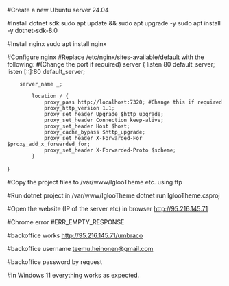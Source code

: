#Create a new Ubuntu server 24.04

#Install dotnet sdk
sudo apt update && sudo apt upgrade -y
sudo apt install -y dotnet-sdk-8.0

#Install nginx
sudo apt install nginx

#Configure nginx
#Replace /etc/nginx/sites-available/default with the following:
#(Change the port if required)
server {
        listen 80 default_server;
        listen [::]:80 default_server;

        server_name _;

    		location / {
    			proxy_pass http://localhost:7320; #Change this if required
    			proxy_http_version 1.1;
    			proxy_set_header Upgrade $http_upgrade;
    			proxy_set_header Connection keep-alive;
    			proxy_set_header Host $host;
    			proxy_cache_bypass $http_upgrade;
    			proxy_set_header X-Forwarded-For $proxy_add_x_forwarded_for;
    			proxy_set_header X-Forwarded-Proto $scheme;
    		}
}

#Copy the project files to /var/www/IglooTheme etc. using ftp

#Run dotnet project in /var/www/IglooTheme
dotnet run IglooTheme.csproj

#Open the website (IP of the server etc) in browser
http://95.216.145.71

#Chrome error
#ERR_EMPTY_RESPONSE

#backoffice works
http://95.216.145.71/umbraco

#backoffice username
teemu.heinonen@gmail.com

#backoffice password
by request

#In Windows 11 everything works as expected.
